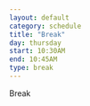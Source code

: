 ```yaml
---
layout: default
category: schedule
title: "Break"
day: thursday
start: 10:30AM
end: 10:45AM
type: break
---
```


Break
